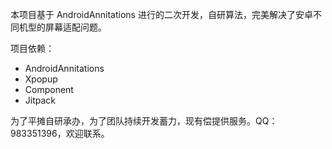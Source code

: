 本项目基于 AndroidAnnitations 进行的二次开发，自研算法，完美解决了安卓不同机型的屏幕适配问题。

项目依赖：
 * AndroidAnnitations
 * Xpopup
 * Component
 * Jitpack

为了平摊自研承办，为了团队持续开发蓄力，现有偿提供服务。QQ：983351396，欢迎联系。
